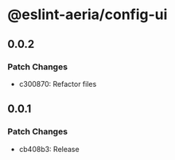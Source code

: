 # @eslint-aeria/config-ui

## 0.0.2

### Patch Changes

- c300870: Refactor files

## 0.0.1

### Patch Changes

- cb408b3: Release
